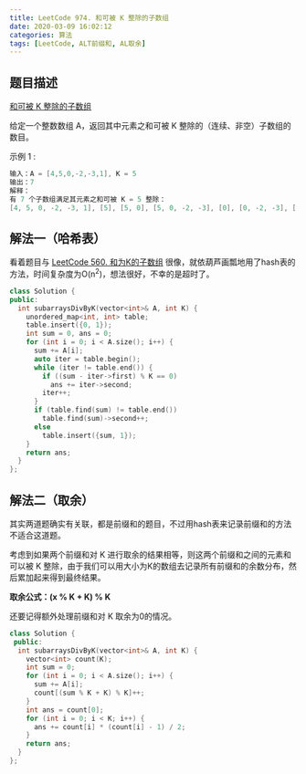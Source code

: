 ```yaml
---
title: LeetCode 974. 和可被 K 整除的子数组
date: 2020-03-09 16:02:12
categories: 算法
tags: [LeetCode, ALT前缀和, AL取余]
---
```

## 题目描述

[和可被 K 整除的子数组](https://leetcode-cn.com/problems/subarray-sums-divisible-by-k/)

给定一个整数数组 A，返回其中元素之和可被 K 整除的（连续、非空）子数组的数目。

示例 1 :

``` C++
输入：A = [4,5,0,-2,-3,1], K = 5
输出：7
解释：
有 7 个子数组满足其元素之和可被 K = 5 整除：
[4, 5, 0, -2, -3, 1], [5], [5, 0], [5, 0, -2, -3], [0], [0, -2, -3], [-2, -3]
```

## 解法一（哈希表）

看着题目与 [LeetCode 560. 和为K的子数组](https://leetcode-cn.com/problems/subarray-sum-equals-k/) 很像，就依葫芦画瓢地用了hash表的方法，时间复杂度为O(n<sup>2</sup>)，想法很好，不幸的是超时了。

``` C++
class Solution {
public:
  int subarraysDivByK(vector<int>& A, int K) {
    unordered_map<int, int> table;
    table.insert({0, 1});
    int sum = 0, ans = 0;
    for (int i = 0; i < A.size(); i++) {
      sum += A[i];
      auto iter = table.begin();
      while (iter != table.end()) {
        if ((sum - iter->first) % K == 0)
          ans += iter->second;
        iter++;
      }
      if (table.find(sum) != table.end())
        table.find(sum)->second++;
      else
        table.insert({sum, 1});
    }
    return ans;
  }
};
```

## 解法二（取余）

其实两道题确实有关联，都是前缀和的题目，不过用hash表来记录前缀和的方法不适合这道题。

考虑到如果两个前缀和对 K 进行取余的结果相等，则这两个前缀和之间的元素和可以被 K 整除，由于我们可以用大小为K的数组去记录所有前缀和的余数分布，然后累加起来得到最终结果。

**取余公式：(x % K + K) % K**

还要记得额外处理前缀和对 K 取余为0的情况。

``` C++
class Solution {
 public:
  int subarraysDivByK(vector<int>& A, int K) {
    vector<int> count(K);
    int sum = 0;
    for (int i = 0; i < A.size(); i++) {
      sum += A[i];
      count[(sum % K + K) % K]++;
    }
    int ans = count[0];
    for (int i = 0; i < K; i++) {
      ans += count[i] * (count[i] - 1) / 2;
    }
    return ans;
  }
};
```